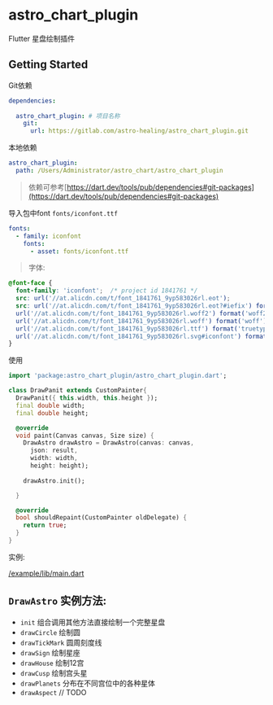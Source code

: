 # astro_chart_plugin

Flutter 星盘绘制插件

## Getting Started

Git依赖
```yaml
dependencies:
  
  astro_chart_plugin: # 项目名称
    git: 
      url: https://gitlab.com/astro-healing/astro_chart_plugin.git
```

本地依赖
```yaml
astro_chart_plugin:
  path: /Users/Administrator/astro_chart/astro_chart_plugin
```
> 依赖可参考[https://dart.dev/tools/pub/dependencies#git-packages](https://dart.dev/tools/pub/dependencies#git-packages)

导入包中font `fonts/iconfont.ttf`
```yaml
fonts:
  - family: iconfont
    fonts:
      - asset: fonts/iconfont.ttf
```

> 字体:
```css
@font-face {
  font-family: 'iconfont';  /* project id 1841761 */
  src: url('//at.alicdn.com/t/font_1841761_9yp583026rl.eot');
  src: url('//at.alicdn.com/t/font_1841761_9yp583026rl.eot?#iefix') format('embedded-opentype'),
  url('//at.alicdn.com/t/font_1841761_9yp583026rl.woff2') format('woff2'),
  url('//at.alicdn.com/t/font_1841761_9yp583026rl.woff') format('woff'),
  url('//at.alicdn.com/t/font_1841761_9yp583026rl.ttf') format('truetype'),
  url('//at.alicdn.com/t/font_1841761_9yp583026rl.svg#iconfont') format('svg');
}
```

使用
```dart
import 'package:astro_chart_plugin/astro_chart_plugin.dart';

class DrawPanit extends CustomPainter{
  DrawPanit({ this.width, this.height });
  final double width;
  final double height;

  @override
  void paint(Canvas canvas, Size size) {
    DrawAstro drawAstro = DrawAstro(canvas: canvas,
      json: result,
      width: width,
      height: height);
      
    drawAstro.init();

  }

  @override
  bool shouldRepaint(CustomPainter oldDelegate) {
    return true;
  }
}
```
实例: 

[/example/lib/main.dart](/example/lib/main.dart)


## `DrawAstro` 实例方法:
  - `init` 组合调用其他方法直接绘制一个完整星盘
  - `drawCircle` 绘制圆
  - `drawTickMark` 圆周刻度线
  - `drawSign` 绘制星座
  - `drawHouse` 绘制12宫
  - `drawCusp` 绘制宫头星
  - `drawPlanets` 分布在不同宫位中的各种星体
  - `drawAspect` // TODO
